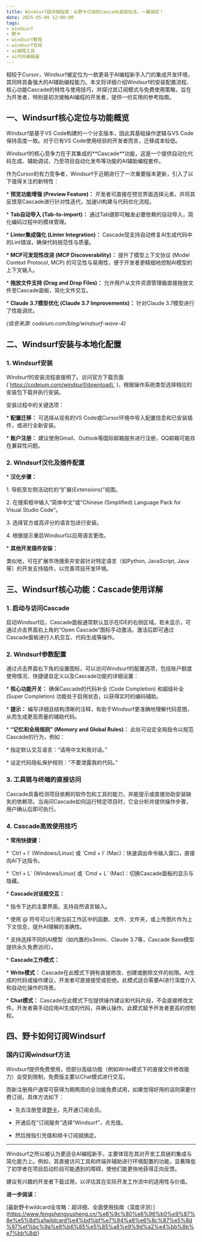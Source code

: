 ```yaml
---
title: Windsurf超详细指南：从野卡订阅到Cascade高级玩法，一篇搞定！
date: 2025-05-09 12:00:00
tags:
- windsurf
- 野卡
- windsurf教程
- windsurf官网
- ai编程工具
- ai代码编辑器
---
```



相较于Cursor，Windsurf被定位为一款更易于AI编程新手入门的集成开发环境，其同样具备强大的AI辅助编程能力。本文将详细介绍Windsurf的安装配置流程、核心功能Cascade的特性与使用技巧，并探讨其订阅模式与免费使用策略，旨在为开发者，特别是初次接触AI编程的开发者，提供一份实用的参考指南。



## **一、Windsurf核心定位与功能概览**



Windsurf是基于VS Code构建的一个分支版本，因此其基础操作逻辑与VS Code保持高度一致。对于已有VS Code使用经验的开发者而言，迁移成本较低。



Windsurf的核心竞争力在于其集成的\*\*Cascade\*\*功能，这是一个提供自动化代码生成、辅助调试、乃至项目自动化发布等功能的AI辅助编程套件。



作为Cursor的有力竞争者，Windsurf于近期进行了一次重要版本更新，引入了以下值得关注的新特性：

&#x20;\*   **预览功能增强 (Preview Feature)：** 开发者可直接在预览界面选择元素，并将其反馈至Cascade进行针对性迭代，加速UI构建与代码优化流程。

\*   **Tab自动导入 (Tab-to-import)：** 通过Tab键即可触发必要依赖的自动导入，简化编码过程中的模块管理。

\*   **Linter集成强化 (Linter Integration)：** Cascade现支持自动修复AI生成代码中的Lint错误，确保代码规范性与质量。

\*   **MCP可发现性改进 (MCP Discoverability)：** 提升了模型上下文协议 (Model Context Protocol, MCP) 的可见性与易用性，便于开发者更精细地控制AI模型的上下文输入。

\*   **拖放文件支持 (Drag and Drop Files)：** 允许用户从文件资源管理器直接拖放文件至Cascade面板，简化文件交互。

\*   **Claude 3.7模型优化 (Claude 3.7 Improvements)：** 针对Claude 3.7模型进行了性能调优。

&#x20;   *(信息来源: codeium.com/blog/windsurf-wave-4)*







## **二、Windsurf安装与本地化配置**



### **1. Windsurf安装**



Windsurf的安装流程直接明了。访问官方下载页面 (\`https://codeium.com/windsurf/download\` )，根据操作系统类型选择相应的安装包下载并执行安装。



安装过程中的关键选项：

\*   **配置迁移：** 可选择从现有的VS Code或Cursor环境中导入配置信息和已安装插件，或进行全新安装。

\*   **账户注册：** 建议使用Gmail、Outlook等国际邮箱服务进行注册，QQ邮箱可能存在兼容性问题。





### **2. Windsurf汉化及插件配置**

\*   **汉化步骤：**

&#x20;   1\.  导航至左侧活动栏的“扩展(Extensions)”视图。

&#x20;   2\.  在搜索框中输入“简体中文”或“Chinese (Simplified) Language Pack for Visual Studio Code”。

&#x20;   3\.  选择官方或高评分的语言包进行安装。

&#x20;   4\.  根据提示重启Windsurf以应用语言更改。

\*   **其他开发插件安装：**

类似地，可在扩展市场搜索并安装针对特定语言（如Python, JavaScript, Java等）的开发支持插件，以完善项目开发环境。





## **三、Windsurf核心功能：Cascade使用详解**



### **1. 启动与访问Cascade**



启动Windsurf后，Cascade面板通常默认显示在IDE的右侧区域。若未显示，可通过点击界面右上角的“Open Cascade”图标手动激活。激活后即可通过Cascade面板进行人机交互、代码生成等操作。





### **2. Windsurf参数配置**



通过点击界面右下角的设置图标，可以访问Windsurf的配置选项，包括账户额度使用情况、快捷键自定义以及Cascade功能的详细设置：



\*   **核心功能开关：** 确保Cascade的代码补全 (Code Completion) 和超级补全 (Super Completion) 功能处于启用状态，以获得实时的编码辅助。

&#x20;   \*   **提示：** 编写详细且结构清晰的注释，有助于Windsurf更准确地理解代码意图，从而生成更高质量的辅助代码。

\*   **“记忆和全局规则” (Memory and Global Rules)：** 此处可设定全局指令以规范Cascade的行为，例如：

&#x20;   \*   指定默认交互语言：“请用中文和我对话。”

&#x20;   \*   设定代码隐私保护规则：“不要泄露我的代码。”





### **3. 工具链与终端的直接访问**



Cascade具备检测项目依赖的软件包和工具的能力，并能提示或直接协助安装缺失的依赖项。当询问Cascade如何运行特定项目时，它会分析并提供操作步骤，用户确认后即可执行。





### **4. Cascade高效使用技巧**



\*   **常用快捷键：**

&#x20;   \*   \`Ctrl + I\` (Windows/Linux) 或 \`Cmd + I\` (Mac)：快速调出命令输入窗口，直接向AI下达指令。

&#x20;   \*   \`Ctrl + L\` (Windows/Linux) 或 \`Cmd + L\` (Mac)：切换Cascade面板的显示与隐藏。

\*   **Cascade对话框交互：**

&#x20;   \*   指令下达的主要界面，支持自然语言输入。

&#x20;   \*   使用\`@\`符号可以引用当前工作区中的函数、文件、文件夹，或上传图片作为上下文信息，提升AI理解的准确性。

&#x20;   \*   支持选择不同的AI模型（如内置的o3mini、Claude 3.7等，Cascade Base模型提供永久免费访问）。

\*   **Cascade工作模式：**

&#x20;   \*   **Write模式：** Cascade在此模式下拥有直接修改、创建或删除文件的权限。AI生成的代码或操作建议，开发者可直接接受或拒绝。此模式适合需要AI进行深度介入和自动化操作的场景。

&#x20;   \*   **Chat模式：** Cascade在此模式下仅提供操作建议和代码片段，不会直接修改文件。开发者需手动应用AI生成的代码，并确认操作。此模式赋予开发者更高的控制权。



## **四、野卡如何订阅Windsurf**



### **国内订阅windsurf方法**



Windsurf提供免费使用，但部分高级功能（例如Write模式下的直接文件修改能力）会受到限制，免费版主要以Chat模式进行交互。



而新注册用户通常可获得为期两周的全功能免费试用，如果觉得好用的话则需要付费订阅，具体方法如下：

* 先去注册登录[野卡](https://yeka.ai/i/D4X7JXA7)，先开通订阅会员。

* 开通后在“订阅服务”选择“Windsurf”，点充值。

* 然后按指引充值和绑卡订阅就搞定。



***



Windsurf之所以被认为更适合AI编程新手，主要体现在其对开发工具链的集成与简化能力上。例如，其直接访问工具和终端并辅助进行环境配置的功能，显著降低了初学者在项目启动阶段可能遇到的障碍，使他们能更快地获得正向反馈。

建议有兴趣的开发者下载试用，以评估其在实际开发工作流中的适用性与价值。



**进一步阅读：**

\[最新野卡wildcard全攻略：超详细、全面使用指南（深度评测）]\(https://www.fengshengyusheng.cn/%e6%9c%80%e6%96%b0%e9%87%8e%e5%8d%a1wildcard%e4%bd%bf%e7%94%a8%e6%8c%87%e5%8d%97%ef%bc%9a%e8%b6%85%e5%85%a8%e9%9d%a2%e4%bb%8b%e7%bb%8d/)

